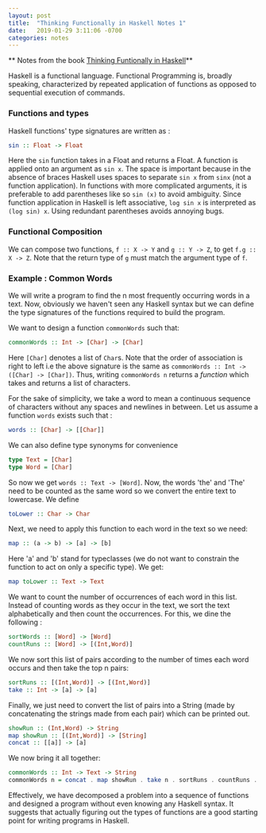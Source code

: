 ```yaml
---
layout: post
title:  "Thinking Functionally in Haskell Notes 1"
date:   2019-01-29 3:11:06 -0700
categories: notes
---
```


** Notes from the book [Thinking Funtionally in Haskell](https://www.amazon.com/Thinking-Functionally-Haskell-Richard-Bird/dp/1107452643)**

Haskell is a functional language. Functional Programming is, broadly speaking, characterized by repeated application of functions as opposed to sequential execution of commands.

### Functions and types
Haskell functions' type signatures are written as :
```haskell
sin :: Float -> Float
```

Here the `sin` function takes in a Float and returns a Float. A function is applied onto an argument as `sin x`. The space is important because in the absence of braces Haskell uses spaces to separate `sin x` from `sinx` (not a function application). In functions with more complicated arguments, it is preferable to add parentheses like so `sin (x)` to avoid ambiguity. Since function application in Haskell is left associative, `log sin x` is interpreted as `(log sin) x`. Using redundant parentheses avoids annoying bugs.

### Functional Composition
We can compose two functions, `f :: X -> Y` and `g :: Y -> Z`, to get `f.g :: X -> Z`. Note that the return type of `g` must match the argument type of `f`.

### Example : Common Words
We will write a program to find the n most frequently occurring words in a text. Now, obviously we haven't seen any Haskell syntax but we can define the type signatures of the functions required to build the program.

We want to design a function `commonWords` such that:
```haskell
commonWords :: Int -> [Char] -> [Char]
```
Here `[Char]` denotes a list of `Char`s. Note that the order of association is right to left i.e the above signature is the same as `commonWords :: Int -> ([Char] -> [Char])`. Thus, writing `commonWords n` returns a *function* which takes and returns a list of characters.

For the sake of simplicity, we take a word to mean a continuous sequence of characters without any spaces and newlines in between. Let us assume a function `words` exists such that :
```haskell
words :: [Char] -> [[Char]]
```
We can also define type synonyms for convenience
```haskell
type Text = [Char]
type Word = [Char]
```
So now we get `words :: Text -> [Word]`. Now, the words 'the' and 'The' need to be counted as the same word so we convert the entire text to lowercase. We define
```haskell
toLower :: Char -> Char
```
Next, we need to apply this function to each word in the text so we need:
```haskell
map :: (a -> b) -> [a] -> [b]
```
Here 'a' and 'b' stand for typeclasses (we do not want to constrain the function to act on only a specific type). We get:
```haskell
map toLower :: Text -> Text
```
We want to count the number of occurrences of each word in this list. Instead of counting words as they occur in the text, we sort the text alphabetically and then count the occurrences. For this, we dine the following :
```haskell
sortWords :: [Word] -> [Word]
countRuns :: [Word] -> [(Int,Word)]
```
We now sort this list of pairs according to the number of times each word occurs and then take the top n pairs:
```haskell
sortRuns :: [(Int,Word)] -> [(Int,Word)]
take :: Int -> [a] -> [a]
```
Finally, we just need to convert the list of pairs into a String (made by concatenating the strings made from each pair) which can be printed out.
```haskell
showRun :: (Int,Word) -> String
map showRun :: [(Int,Word)] -> [String]
concat :: [[a]] -> [a]
```
We now bring it all together:
```haskell
commonWords :: Int -> Text -> String
commonWords n = concat . map showRun . take n . sortRuns . countRuns . sortWords . words . map toLower
```
 Effectively, we have decomposed a problem into a sequence of functions and designed a program without even knowing any Haskell syntax. It suggests that actually figuring out the types of functions are a good starting point for writing programs in Haskell.

 
<!--stackedit_data:
eyJoaXN0b3J5IjpbLTIwMTc5NzUxODJdfQ==
-->
